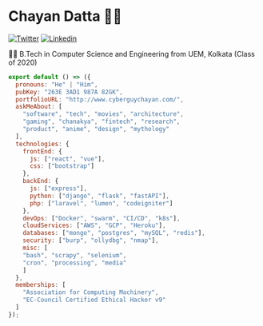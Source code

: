 # Chayan Datta 👨‍💻

[![Twitter](https://img.shields.io/badge/-Twitter-222222?style=flat-square&logo=twitter&logoColor=white&link=https://twitter.com/CyberGuyChayan)](https://twitter.com/CyberGuyChayan/)
[![Linkedin](https://img.shields.io/badge/-LinkedIn-222222?style=flat-square&logo=Linkedin&logoColor=white&link=https://www.linkedin.com/in/chayan007/)](https://www.linkedin.com/in/chayan007/)

👨‍🎓 B.Tech in Computer Science and Engineering from UEM, Kolkata (Class of 2020) 

```js
export default () => ({
  pronouns: "He" | "Him",
  pubKey: "263E 3AD1 987A 82GK",
  portfolioURL: "http://www.cyberguychayan.com/",
  askMeAbout: [
    "software", "tech", "movies", "architecture",
    "gaming", "chanakya", "fintech", "research",
    "product", "anime", "design", "mythology"
  ],
  technologies: {
    frontEnd: {
      js: ["react", "vue"],
      css: ["bootstrap"]
    },
    backEnd: {
      js: ["express"],
      python: ["django", "flask", "fastAPI"],
      php: ["laravel", "lumen", "codeigniter"]
    },
    devOps: ["Docker", "swarm", "CI/CD", "k8s"],
    cloudServices: ["AWS", "GCP", "Heroku"],
    databases: ["mongo", "postgres", "mySQL", "redis"],
    security: ["burp", "ollydbg", "nmap"],  
    misc: [
    "bash", "scrapy", "selenium",
    "cron", "processing", "media"
    ]  
  },
  memberships: [
    "Association for Computing Machinery",
    "EC-Council Certified Ethical Hacker v9"
  ]
});
```
